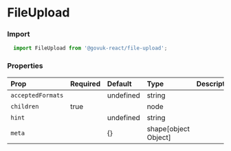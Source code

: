 FileUpload
==========

### Import
```js
  import FileUpload from '@govuk-react/file-upload';
```
<!-- STORY -->



### Properties
Prop | Required | Default | Type | Description
:--- | :------- | :------ | :--- | :----------
 `acceptedFormats` |  | undefined | string | 
 `children` | true |  | node | 
 `hint` |  | undefined | string | 
 `meta` |  | {} | shape[object Object] | 


